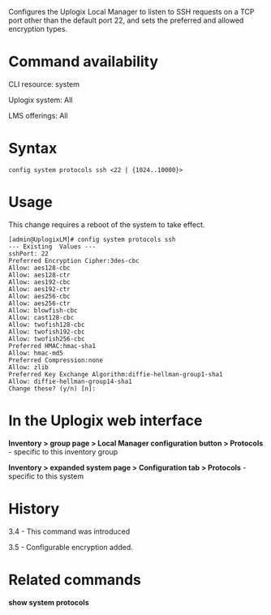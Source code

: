 <!-- 5.4 -->

Configures the Uplogix Local Manager to listen to SSH requests on a TCP port other than the default port 22, and sets the preferred and allowed encryption types.

# Command availability 

CLI resource: system

Uplogix system: All

LMS offerings: All

# Syntax 

```
config system protocols ssh <22 | {1024..10000}>
```

# Usage 

This change requires a reboot of the system to take effect.

```
[admin@UplogixLM]# config system protocols ssh
--- Existing  Values ---
sshPort: 22
Preferred Encryption Cipher:3des-cbc
Allow: aes128-cbc
Allow: aes128-ctr
Allow: aes192-cbc
Allow: aes192-ctr
Allow: aes256-cbc
Allow: aes256-ctr
Allow: blowfish-cbc
Allow: cast128-cbc
Allow: twofish128-cbc
Allow: twofish192-cbc
Allow: twofish256-cbc
Preferred HMAC:hmac-sha1
Allow: hmac-md5
Preferred Compression:none
Allow: zlib
Preferred Key Exchange Algorithm:diffie-hellman-group1-sha1
Allow: diffie-hellman-group14-sha1
Change these? (y/n) [n]:
```

# In the Uplogix web interface

**Inventory > group page > Local Manager configuration button > Protocols** - specific to this inventory group

**Inventory > expanded system page > Configuration tab > Protocols** - specific to this system

# History 

3.4 - This command was introduced

3.5 - Configurable encryption added.

# Related commands 

**show system protocols**
